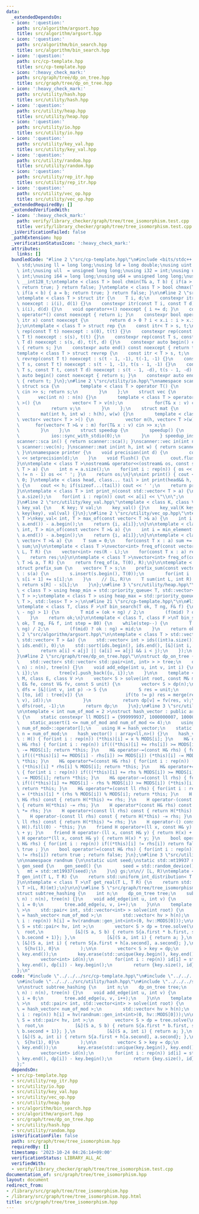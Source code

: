 ```yaml
---
data:
  _extendedDependsOn:
  - icon: ':question:'
    path: src/algorithm/argsort.hpp
    title: src/algorithm/argsort.hpp
  - icon: ':question:'
    path: src/algorithm/bin_search.hpp
    title: src/algorithm/bin_search.hpp
  - icon: ':question:'
    path: src/cp-template.hpp
    title: src/cp-template.hpp
  - icon: ':heavy_check_mark:'
    path: src/graph/tree/dp_on_tree.hpp
    title: src/graph/tree/dp_on_tree.hpp
  - icon: ':heavy_check_mark:'
    path: src/utility/hash.hpp
    title: src/utility/hash.hpp
  - icon: ':question:'
    path: src/utility/heap.hpp
    title: src/utility/heap.hpp
  - icon: ':question:'
    path: src/utility/io.hpp
    title: src/utility/io.hpp
  - icon: ':question:'
    path: src/utility/key_val.hpp
    title: src/utility/key_val.hpp
  - icon: ':question:'
    path: src/utility/random.hpp
    title: src/utility/random.hpp
  - icon: ':question:'
    path: src/utility/rep_itr.hpp
    title: src/utility/rep_itr.hpp
  - icon: ':question:'
    path: src/utility/vec_op.hpp
    title: src/utility/vec_op.hpp
  _extendedRequiredBy: []
  _extendedVerifiedWith:
  - icon: ':heavy_check_mark:'
    path: verify/library_checker/graph/tree/tree_isomorphism.test.cpp
    title: verify/library_checker/graph/tree/tree_isomorphism.test.cpp
  _isVerificationFailed: false
  _pathExtension: hpp
  _verificationStatusIcon: ':heavy_check_mark:'
  attributes:
    links: []
  bundledCode: "#line 2 \"src/cp-template.hpp\"\n#include <bits/stdc++.h>\nusing namespace\
    \ std;\nusing ll = long long;\nusing ld = long double;\nusing uint = unsigned\
    \ int;\nusing ull  = unsigned long long;\nusing i32 = int;\nusing u32 = unsigned\
    \ int;\nusing i64 = long long;\nusing u64 = unsigned long long;\nusing i128 =\
    \ __int128_t;\ntemplate < class T > bool chmin(T& a, T b) { if(a > b) { a = b;\
    \ return true; } return false; }\ntemplate < class T > bool chmax(T& a, T b) {\
    \ if(a < b) { a = b; return true; } return false; }\n\n#line 2 \"src/utility/rep_itr.hpp\"\
    \ntemplate < class T > struct itr {\n    T i, d;\n    constexpr itr(const T i)\
    \ noexcept : i(i), d(1) {}\n    constexpr itr(const T i, const T d) noexcept :\
    \ i(i), d(d) {}\n    void operator++() noexcept { i += d; }\n    constexpr int\
    \ operator*() const noexcept { return i; }\n    constexpr bool operator!=(const\
    \ itr x) const noexcept {\n        return d > 0 ? i < x.i : i > x.i;\n    }\n\
    };\n\ntemplate < class T > struct rep {\n    const itr< T > s, t;\n    constexpr\
    \ rep(const T t) noexcept : s(0), t(t) {}\n    constexpr rep(const T s, const\
    \ T t) noexcept : s(s), t(t) {}\n    constexpr rep(const T s, const T t, const\
    \ T d) noexcept : s(s, d), t(t, d) {}\n    constexpr auto begin() const noexcept\
    \ { return s; }\n    constexpr auto end() const noexcept { return t; }\n};\n\n\
    template < class T > struct revrep {\n    const itr < T > s, t;\n    constexpr\
    \ revrep(const T t) noexcept : s(t - 1, -1), t(-1, -1) {}\n    constexpr revrep(const\
    \ T s, const T t) noexcept : s(t - 1, -1), t(s - 1, -1) {}\n    constexpr revrep(const\
    \ T s, const T t, const T d) noexcept : s(t - 1, -d), t(s - 1, -d) {}\n    constexpr\
    \ auto begin() const noexcept { return s; }\n    constexpr auto end() const noexcept\
    \ { return t; }\n};\n#line 2 \"src/utility/io.hpp\"\nnamespace scanner {\n   \
    \ struct sca {\n        template < class T > operator T() {\n            T s;\
    \ cin >> s; return s;\n        }\n    };\n    struct vec {\n        int n;\n \
    \       vec(int n) : n(n) {}\n        template < class T > operator vector< T\
    \ >() {\n            vector< T > v(n);\n            for(T& x : v) cin >> x;\n\
    \            return v;\n        }\n    };\n    struct mat {\n        int h,w;\n\
    \        mat(int h, int w) : h(h), w(w) {}\n        template < class T > operator\
    \ vector< vector< T > >() {\n            vector m(h, vector< T >(w));\n      \
    \      for(vector< T >& v : m) for(T& x : v) cin >> x;\n            return m;\n\
    \        }\n    };\n    struct speedup {\n        speedup() {\n            cin.tie(0);\n\
    \            ios::sync_with_stdio(0);\n        }\n    } speedup_instance;\n}\n\
    scanner::sca in() { return scanner::sca(); }\nscanner::vec in(int n) { return\
    \ scanner::vec(n); }\nscanner::mat in(int h, int w) { return scanner::mat(h, w);\
    \ }\n\nnamespace printer {\n    void precision(int d) {\n        cout << fixed\
    \ << setprecision(d);\n    }\n    void flush() {\n        cout.flush();\n    }\n\
    }\n\ntemplate < class T >\nostream& operator<<(ostream& os, const std::vector<\
    \ T > a) {\n    int n = a.size();\n    for(int i : rep(n)) { os << a[i]; if(i\
    \ != n - 1) os << ' '; }\n    return os;\n}\n\nint print() { cout << '\\n'; return\
    \ 0; }\ntemplate < class head, class... tail > int print(head&& h, tail&&... t)\
    \ {\n    cout << h; if(sizeof...(tail)) cout << ' ';\n    return print(forward<tail>(t)...);\n\
    }\n\ntemplate < class T > int print_n(const std::vector< T > a) {\n    int n =\
    \ a.size();\n    for(int i : rep(n)) cout << a[i] << \"\\n\";\n    return 0;\n\
    }\n#line 2 \"src/utility/key_val.hpp\"\ntemplate < class K, class V >\nstruct\
    \ key_val {\n    K key; V val;\n    key_val() {}\n    key_val(K key, V val) :\
    \ key(key), val(val) {}\n};\n#line 2 \"src/utility/vec_op.hpp\"\ntemplate < class\
    \ T >\nkey_val< int, T > max_of(const vector< T >& a) {\n    int i = max_element(a.begin(),\
    \ a.end()) - a.begin();\n    return {i, a[i]};\n}\n\ntemplate < class T >\nkey_val<\
    \ int, T > min_of(const vector< T >& a) {\n    int i = min_element(a.begin(),\
    \ a.end()) - a.begin();\n    return {i, a[i]};\n}\n\ntemplate < class T >\nT sum_of(const\
    \ vector< T >& a) {\n    T sum = 0;\n    for(const T x : a) sum += x;\n    return\
    \ sum;\n}\n\ntemplate < class T >\nvector<int> freq_of(const vector< T >& a, T\
    \ L, T R) {\n    vector<int> res(R - L);\n    for(const T x : a) res[x - L]++;\n\
    \    return res;\n}\n\ntemplate < class T >\nvector<int> freq_of(const vector<\
    \ T >& a, T R) {\n    return freq_of(a, T(0), R);\n}\n\ntemplate < class T >\n\
    struct prefix_sum {\n    vector< T > s;\n    prefix_sum(const vector< T >& a)\
    \ : s(a) {\n        s.insert(s.begin(), T(0));\n        for(int i : rep(a.size()))\
    \ s[i + 1] += s[i];\n    }\n    // [L, R)\n    T sum(int L, int R) {\n       \
    \ return s[R] - s[L];\n    }\n};\n#line 3 \"src/utility/heap.hpp\"\n\ntemplate\
    \ < class T > using heap_min = std::priority_queue< T, std::vector< T >, std::greater<\
    \ T > >;\ntemplate < class T > using heap_max = std::priority_queue< T, std::vector<\
    \ T >, std::less< T > >;\n\n#line 21 \"src/cp-template.hpp\"\n\n#line 1 \"src/algorithm/bin_search.hpp\"\
    \ntemplate < class T, class F >\nT bin_search(T ok, T ng, F& f) {\n    while(abs(ok\
    \ - ng) > 1) {\n        T mid = (ok + ng) / 2;\n        (f(mid) ? ok : ng) = mid;\n\
    \    }\n    return ok;\n}\n\ntemplate < class T, class F >\nT bin_search_real(T\
    \ ok, T ng, F& f, int step = 80) {\n    while(step--) {\n        T mid = (ok +\
    \ ng) / 2;\n        (f(mid) ? ok : ng) = mid;\n    }\n    return ok;\n}\n#line\
    \ 2 \"src/algorithm/argsort.hpp\"\n\ntemplate < class T > std::vector< int > argsort(const\
    \ std::vector< T > &a) {\n    std::vector< int > ids((int)a.size());\n    std::iota(ids.begin(),\
    \ ids.end(), 0);\n    std::sort(ids.begin(), ids.end(), [&](int i, int j) {\n\
    \        return a[i] < a[j] || (a[i] == a[j] && i < j);\n    });\n    return ids;\n\
    }\n#line 2 \"src/graph/tree/dp_on_tree.hpp\"\n\nstruct dp_on_tree {\n    int n;\n\
    \    std::vector< std::vector< std::pair<int, int> > > tree;\n    dp_on_tree(int\
    \ n) : n(n), tree(n) {}\n    void add_edge(int u, int v, int i) {\n        tree[u].push_back({v,\
    \ i});\n        tree[v].push_back({u, i});\n    }\n\n    template < class S, class\
    \ M, class E, class V >\n    vector< S > solve(int root, const M& merge, const\
    \ E& fe, const V& fv, const S unit) {\n        vector< S > dp(n);\n        function<S(int,int)>\
    \ dfs = [&](int v, int p) -> S {\n            S res = unit;\n            for(auto\
    \ [to, id] : tree[v]) {\n                if(to != p) res = merge(res, fe(dfs(to,\
    \ v), id));\n            }\n            return dp[v] = fv(res, v);\n        };\
    \ dfs(root, -1);\n        return dp;\n    }\n};\n#line 3 \"src/utility/hash.hpp\"\
    \n\ntemplate < int num_of_mod = 2 >\nstruct hash_vector : public array<ll, num_of_mod>\
    \ {\n    static constexpr ll MODS[] = {999999937, 1000000007, 1000000009, 1000000021};\n\
    \    static_assert(1 <= num_of_mod and num_of_mod <= 4);\n    using array<ll,\
    \ num_of_mod>::operator[];\n    using H = hash_vector;\n    static constexpr int\
    \ n = num_of_mod;\n    hash_vector() : array<ll,n>() {}\n    hash_vector(ll x)\
    \ : H() { for(int i : rep(n)) (*this)[i] = x % MODS[i]; }\n    H& operator+=(const\
    \ H& rhs) { for(int i : rep(n)) if(((*this)[i] += rhs[i]) >= MODS[i]) (*this)[i]\
    \ -= MODS[i]; return *this; }\n    H& operator-=(const H& rhs) { for(int i : rep(n))\
    \ if(((*this)[i] += MODS[i] - rhs[i]) >= MODS[i]) (*this)[i] -= MODS[i]; return\
    \ *this; }\n    H& operator*=(const H& rhs) { for(int i : rep(n)) (*this)[i] =\
    \ (*this)[i] * rhs[i] % MODS[i]; return *this; }\n    H& operator+=(const ll rhs)\
    \ { for(int i : rep(n)) if(((*this)[i] += rhs % MODS[i]) >= MODS[i]) (*this)[i]\
    \ -= MODS[i]; return *this; }\n    H& operator-=(const ll rhs) { for(int i : rep(n))\
    \ if(((*this)[i] += MODS[i] - rhs % MODS[i]) >= MODS[i]) (*this)[i] -= MODS[i];\
    \ return *this; }\n    H& operator*=(const ll rhs) { for(int i : rep(n)) (*this)[i]\
    \ = (*this)[i] * (rhs % MODS[i]) % MODS[i]; return *this; }\n    H operator+(const\
    \ H& rhs) const { return H(*this) += rhs; }\n    H operator-(const H& rhs) const\
    \ { return H(*this) -= rhs; }\n    H operator*(const H& rhs) const { return H(*this)\
    \ *= rhs; }\n    H operator+(const ll rhs) const { return H(*this) += rhs; }\n\
    \    H operator-(const ll rhs) const { return H(*this) -= rhs; }\n    H operator*(const\
    \ ll rhs) const { return H(*this) *= rhs; }\n    H operator-() const { return\
    \ H().fill(0) - *this; }\n    friend H operator+(ll x, const H& y) { return H(x)\
    \ + y; }\n    friend H operator-(ll x, const H& y) { return H(x) + y; }\n    friend\
    \ H operator*(ll x, const H& y) { return H(x) * y; }\n    bool operator==(const\
    \ H& rhs) { for(int i : rep(n)) if((*this)[i] != rhs[i]) return false; return\
    \ true ; }\n    bool operator!=(const H& rhs) { for(int i : rep(n)) if((*this)[i]\
    \ != rhs[i]) return true ; return false; }\n};\n#line 3 \"src/utility/random.hpp\"\
    \n\nnamespace randnum {\n\nstatic uint seed;\nstatic std::mt19937 mt;\nstruct\
    \ gen_seed {\n    gen_seed() {\n        seed = std::random_device()();\n     \
    \   mt = std::mt19937(seed);\n    }\n} gs;\n\n// [L, R)\ntemplate < class T >\n\
    T gen_int(T L, T R) {\n    return std::uniform_int_distribution< T >(L, R - 1)(mt);\n\
    }\n\ntemplate < class T >\nT get_real(T L, T R) {\n    return std::uniform_real_distribution<\
    \ T >(L, R)(mt);\n}\n\n}\n#line 5 \"src/graph/tree/tree_isomorphism.hpp\"\n\n\
    struct subtree_hashing {\n    int n;\n    dp_on_tree tree;\n    subtree_hashing(int\
    \ n) : n(n), tree(n) {}\n    void add_edge(int u, int v) {\n        static int\
    \ i = 0;\n        tree.add_edge(u, v, i++);\n    }\n\n    template < int num_of_mod\
    \ >\n    std::pair< int, std::vector<int> > solve(int root) {\n        using hv\
    \ = hash_vector< num_of_mod >;\n        std::vector< hv > h(n);\n        for(int\
    \ i : rep(n)) h[i] = hv(randnum::gen_int<int>(0, hv::MODS[0]));\n\n        using\
    \ S = std::pair< hv, int >;\n        vector< S > dp = tree.solve(\n          \
    \  root,\n            [&](S a, S b) { return S{a.first * b.first, std::max(a.second,\
    \ b.second + 1)}; },\n            [&](S a, int i) { return a; },\n           \
    \ [&](S a, int i) { return S{a.first + h[a.second], a.second}; },\n          \
    \  S{hv(1), 0}\n        );\n\n        vector< S > key = dp;\n        std::sort(key.begin(),\
    \ key.end());\n        key.erase(std::unique(key.begin(), key.end()), key.end());\n\
    \        vector<int> id(n);\n        for(int i : rep(n)) id[i] = std::lower_bound(key.begin(),\
    \ key.end(), dp[i]) - key.begin();\n        return {key.size(), id};\n    }\n\
    };\n"
  code: "#include \"../../../src/cp-template.hpp\"\n#include \"../../../src/graph/tree/dp_on_tree.hpp\"\
    \n#include \"../../../src/utility/hash.hpp\"\n#include \"../../../src/utility/random.hpp\"\
    \n\nstruct subtree_hashing {\n    int n;\n    dp_on_tree tree;\n    subtree_hashing(int\
    \ n) : n(n), tree(n) {}\n    void add_edge(int u, int v) {\n        static int\
    \ i = 0;\n        tree.add_edge(u, v, i++);\n    }\n\n    template < int num_of_mod\
    \ >\n    std::pair< int, std::vector<int> > solve(int root) {\n        using hv\
    \ = hash_vector< num_of_mod >;\n        std::vector< hv > h(n);\n        for(int\
    \ i : rep(n)) h[i] = hv(randnum::gen_int<int>(0, hv::MODS[0]));\n\n        using\
    \ S = std::pair< hv, int >;\n        vector< S > dp = tree.solve(\n          \
    \  root,\n            [&](S a, S b) { return S{a.first * b.first, std::max(a.second,\
    \ b.second + 1)}; },\n            [&](S a, int i) { return a; },\n           \
    \ [&](S a, int i) { return S{a.first + h[a.second], a.second}; },\n          \
    \  S{hv(1), 0}\n        );\n\n        vector< S > key = dp;\n        std::sort(key.begin(),\
    \ key.end());\n        key.erase(std::unique(key.begin(), key.end()), key.end());\n\
    \        vector<int> id(n);\n        for(int i : rep(n)) id[i] = std::lower_bound(key.begin(),\
    \ key.end(), dp[i]) - key.begin();\n        return {key.size(), id};\n    }\n\
    };"
  dependsOn:
  - src/cp-template.hpp
  - src/utility/rep_itr.hpp
  - src/utility/io.hpp
  - src/utility/key_val.hpp
  - src/utility/vec_op.hpp
  - src/utility/heap.hpp
  - src/algorithm/bin_search.hpp
  - src/algorithm/argsort.hpp
  - src/graph/tree/dp_on_tree.hpp
  - src/utility/hash.hpp
  - src/utility/random.hpp
  isVerificationFile: false
  path: src/graph/tree/tree_isomorphism.hpp
  requiredBy: []
  timestamp: '2023-10-24 04:26:14+09:00'
  verificationStatus: LIBRARY_ALL_AC
  verifiedWith:
  - verify/library_checker/graph/tree/tree_isomorphism.test.cpp
documentation_of: src/graph/tree/tree_isomorphism.hpp
layout: document
redirect_from:
- /library/src/graph/tree/tree_isomorphism.hpp
- /library/src/graph/tree/tree_isomorphism.hpp.html
title: src/graph/tree/tree_isomorphism.hpp
---
```

